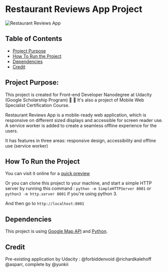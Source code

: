 # Restaurant Reviews App Project
![Restaurant Reviews App](https://i.imgur.com/HRk4485.png)
## Table of Contents

* [Project Purpose](#project-purpose)
* [How To Run the Project](#how-to-run-the-project)
* [Dependencies](#dependencies)
* [Credit](#credit)

## Project Purpose:
This project is created for Front-end Developer Nanodegree at Udacity (Google Scholarship Program) :rocket: :metal:
It's also a project of Mobile Web Specialist Certification Course.

Restaurant Reviews App is a mobile-ready web application, which is responsive on different sized displays and accessible for screen reader use. A service worker is added to create a seamless offline experience for the users.

It has features in three areas: responsive design, accessibility and offline use (service worker)

## How To Run the Project

You can visit it online for a [quick preview](https://yunkii.github.io/udacity-front-end/P06/index.html) 

Or you can clone this project to your machine, and start a simple HTTP server by running this command : `python -m SimpleHTTPServer 8001` or `python3 -m http.server 8001` if you're using python 3.

And then go to `http://localhost:8001` 


## Dependencies

This project is using [Google Map API](https://cloud.google.com/maps-platform/) and [Python](https://www.python.org/).

## Credit

Pre-existing application by Udacity : @forbiddenvoid @richardkalehoff @asparr, complete by @yunkii 